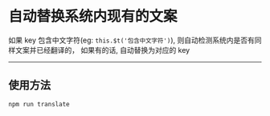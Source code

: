 # 自动替换系统内现有的文案

如果 key 包含中文字符(eg: `this.$t('包含中文字符')`), 则自动检测系统内是否有同样文案并已经翻译的， 如果有的话, 自动替换为对应的 key

---

## 使用方法

`npm run translate`